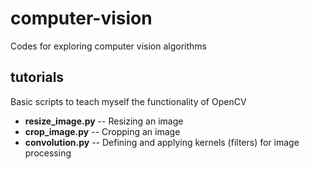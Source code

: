 # computer-vision
Codes for exploring computer vision algorithms

## tutorials
Basic scripts to teach myself the functionality of OpenCV
- **resize_image.py**  -- Resizing an image
- **crop_image.py**  -- Cropping an image
- **convolution.py** -- Defining and applying kernels (filters) for image processing
